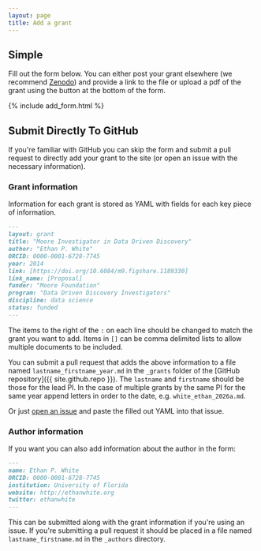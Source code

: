 ```yaml
---
layout: page
title: Add a grant
---
```


## Simple

Fill out the form below.
You can either post your grant elsewhere (we recommend [Zenodo](https://zenodo.org/)) and provide a link to the file or upload a pdf of the grant using the button at the bottom of the form.

{% include add_form.html %}

## Submit Directly To GitHub

If you're familiar with GitHub you can skip the form and submit a pull request to directly add your grant to the site (or open an issue with the necessary information).

### Grant information

Information for each grant is stored as YAML with fields for each key piece of information.

```markdown
---
layout: grant
title: "Moore Investigator in Data Driven Discovery"
author: "Ethan P. White"
ORCID: 0000-0001-6728-7745
year: 2014
link: [https://doi.org/10.6084/m9.figshare.1189330]
link_name: [Proposal]
funder: "Moore Foundation"
program: "Data Driven Discovery Investigators"
discipline: data science
status: funded
---
```

The items to the right of the `:` on each line should be changed to match the grant you want to add.
Items in `[]` can be comma delimited lists to allow multiple documents to be included.

You can submit a pull request that adds the above information to a file named `lastname_firstname_year.md` in the `_grants` folder of the [GitHub repository]({{ site.github.repo }}).
The `lastname` and `firstname` should be those for the lead PI.
In the case of multiple grants by the same PI for the same year append letters in order to the date,
e.g. `white_ethan_2026a.md`.

Or just [open an issue](https://github.com/weecology/ogrants/issues/new) and paste the filled out YAML into that issue.

### Author information

If you want you can also add information about the author in the form:

```markdown
---
name: Ethan P. White
ORCID: 0000-0001-6728-7745
institution: University of Florida
website: http://ethanwhite.org
twitter: ethanwhite
---
```

This can be submitted along with the grant information if you're using an issue.
If you're submitting a pull request it should be placed in a file named `lastname_firstname.md` in the `_authors` directory.
